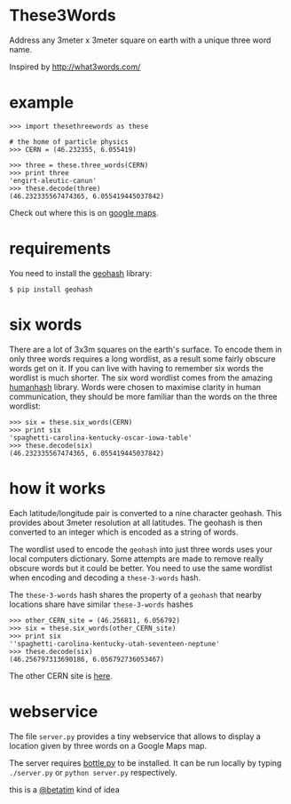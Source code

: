 These3Words
=============

Address any 3meter x 3meter square on earth with a unique three word name.

Inspired by http://what3words.com/


example
=======

    >>> import thesethreewords as these

    # the home of particle physics
    >>> CERN = (46.232355, 6.055419)

    >>> three = these.three_words(CERN)
    >>> print three
    'engirt-aleutic-canun'
    >>> these.decode(three)
    (46.232335567474365, 6.055419445037842)

Check out where this is on [google maps][cernmap].


requirements
============

You need to install the [geohash][geohash] library:

    $ pip install geohash


six words
=========

There are a lot of 3x3m squares on the earth's surface. To encode
them in only three words requires a long wordlist, as a result
some fairly obscure words get on it. If you can live with
having to remember six words the wordlist is much shorter.
The six word wordlist comes from the amazing [humanhash][humanhash]
library. Words were chosen to maximise clarity in human
communication, they should be more familiar than the words
on the three wordlist:

    >>> six = these.six_words(CERN)
    >>> print six
    'spaghetti-carolina-kentucky-oscar-iowa-table'
    >>> these.decode(six)
    (46.232335567474365, 6.055419445037842)


how it works
============

Each latitude/longitude pair is converted to a nine
character geohash. This provides about 3meter
resolution at all latitudes. The geohash is then
converted to an integer which is encoded as a string
of words.

The wordlist used to encode the `geohash` into just
three words uses your local computers dictionary. Some
attempts are made to remove really obscure words but
it could be better. You need to use the same wordlist
when encoding and decoding a `these-3-words` hash.

The `these-3-words` hash shares the
property of a `geohash` that nearby locations share
have similar `these-3-words` hashes

    >>> other_CERN_site = (46.256811, 6.056792)
    >>> six = these.six_words(other_CERN_site)
    >>> print six
    ''spaghetti-carolina-kentucky-utah-seventeen-neptune'
    >>> these.decode(six)
    (46.256797313690186, 6.056792736053467)

The other CERN site is [here][othercernmap].


webservice
==========

The file `server.py` provides a tiny webservice that allows to display a
location given by three words on a Google Maps map.

The server requires [bottle.py][bottlepy] to be installed. It can be run
locally by typing `./server.py` or `python server.py` respectively.


this is a [@betatim][betatim] kind of idea

[humanhash]: https://github.com/zacharyvoase/humanhash
[geohash]: https://code.google.com/p/python-geohash/
[cernmap]: https://www.google.ch/maps/place/46%C2%B013'56.4%22N+6%C2%B003'19.5%22E/@46.2323356,6.0554194,17z/data=!3m1!4b1!4m2!3m1!1s0x0:0x0
[othercernmap]: https://www.google.ch/maps/place/46%C2%B015'24.5%22N+6%C2%B003'24.4%22E/@46.256811,6.056792,14z/data=!4m2!3m1!1s0x0:0x0
[bottlepy]: http://bottlepy.org/
[betatim]: https://twitter.com/betatim
